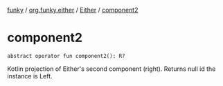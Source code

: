 [funky](../../index.md) / [org.funky.either](../index.md) / [Either](index.md) / [component2](.)

# component2

`abstract operator fun component2(): R?`

Kotlin projection of Either's second component (right). Returns null id the instance is Left.

